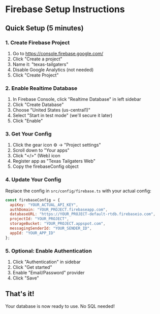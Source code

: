 # Firebase Setup Instructions

## Quick Setup (5 minutes)

### 1. Create Firebase Project
1. Go to https://console.firebase.google.com/
2. Click "Create a project"
3. Name it: "texas-tailgaters"
4. Disable Google Analytics (not needed)
5. Click "Create Project"

### 2. Enable Realtime Database
1. In Firebase Console, click "Realtime Database" in left sidebar
2. Click "Create Database"
3. Choose "United States (us-central1)"
4. Select "Start in test mode" (we'll secure it later)
5. Click "Enable"

### 3. Get Your Config
1. Click the gear icon ⚙️ → "Project settings"
2. Scroll down to "Your apps"
3. Click "</>" (Web) icon
4. Register app as "Texas Tailgaters Web"
5. Copy the firebaseConfig object

### 4. Update Your Config
Replace the config in `src/config/firebase.ts` with your actual config:

```javascript
const firebaseConfig = {
  apiKey: "YOUR_ACTUAL_API_KEY",
  authDomain: "YOUR_PROJECT.firebaseapp.com",
  databaseURL: "https://YOUR_PROJECT-default-rtdb.firebaseio.com",
  projectId: "YOUR_PROJECT",
  storageBucket: "YOUR_PROJECT.appspot.com",
  messagingSenderId: "YOUR_SENDER_ID",
  appId: "YOUR_APP_ID"
};
```

### 5. Optional: Enable Authentication
1. Click "Authentication" in sidebar
2. Click "Get started"
3. Enable "Email/Password" provider
4. Click "Save"

## That's it! 
Your database is now ready to use. No SQL needed!